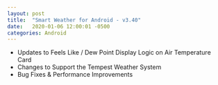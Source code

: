 ```yaml
---
layout: post
title:  "Smart Weather for Android - v3.40"
date:   2020-01-06 12:00:01 -0500
categories: Android
---
```


 - Updates to Feels Like / Dew Point Display Logic on Air Temperature Card
 - Changes to Support the Tempest Weather System
 - Bug Fixes & Performance Improvements
